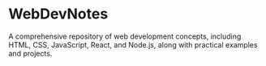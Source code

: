 # WebDevNotes
A comprehensive repository of web development concepts, including HTML, CSS, JavaScript, React, and Node.js, along with practical examples and projects.
